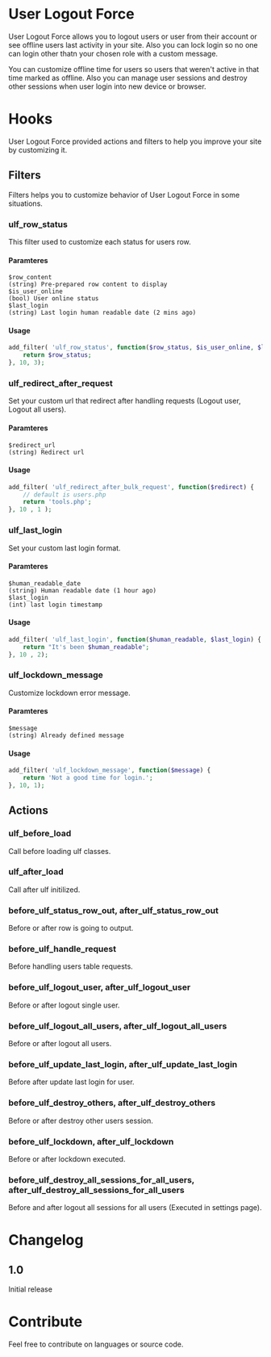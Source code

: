# User Logout Force

User Logout Force allows you to logout users or user from their account or see offline users last activity in your site. Also you can lock login so no one can login other thatn your chosen role with a custom message.

You can customize offline time for users so users that weren't active in that time marked as offline. Also you can manage user sessions and destroy other sessions when user login into new device or browser.

# Hooks
User Logout Force provided actions and filters to help you improve your site by customizing it.

## Filters
Filters helps you to customize behavior of User Logout Force in some situations.
### ulf_row_status
This filter used to customize each status for users row.
#### Paramteres
```
$row_content
(string) Pre-prepared row content to display
$is_user_online
(bool) User online status
$last_login
(string) Last login human readable date (2 mins ago)
```
#### Usage
```php
add_filter( 'ulf_row_status', function($row_status, $is_user_online, $last_login){
    return $row_status;
}, 10, 3);
```
### ulf_redirect_after_request
Set your custom url that redirect after handling requests (Logout user, Logout all users).
#### Paramteres
```
$redirect_url
(string) Redirect url
```
#### Usage
```php
add_filter( 'ulf_redirect_after_bulk_request', function($redirect) {
    // default is users.php
    return 'tools.php';
}, 10 , 1 );
```
### ulf_last_login
Set your custom last login format.
#### Paramteres
```
$human_readable_date
(string) Human readable date (1 hour ago)
$last_login
(int) last login timestamp
```
#### Usage
```php
add_filter( 'ulf_last_login', function($human_readable, $last_login) {
    return "It's been $human_readable";
}, 10 , 2);
```
### ulf_lockdown_message
Customize lockdown error message.
#### Paramteres
```
$message
(string) Already defined message
```
#### Usage
```php
add_filter( 'ulf_lockdown_message', function($message) {
    return 'Not a good time for login.';
}, 10, 1);
```
## Actions
### ulf_before_load
Call before loading ulf classes.
### ulf_after_load
Call after ulf initilized.
### before_ulf_status_row_out, after_ulf_status_row_out
Before or after row is going to output.
### before_ulf_handle_request
Before handling users table requests.
### before_ulf_logout_user, after_ulf_logout_user
Before or after logout single user.
### before_ulf_logout_all_users, after_ulf_logout_all_users
Before or after logout all users.
### before_ulf_update_last_login, after_ulf_update_last_login
Before after update last login for user.
### before_ulf_destroy_others, after_ulf_destroy_others
Before or after destroy other users session.
### before_ulf_lockdown, after_ulf_lockdown
Before or after lockdown executed.
### before_ulf_destroy_all_sessions_for_all_users, after_ulf_destroy_all_sessions_for_all_users
Before and after logout all sessions for all users (Executed in settings page).

# Changelog
## 1.0
Initial release

# Contribute
Feel free to contribute on languages or source code.

